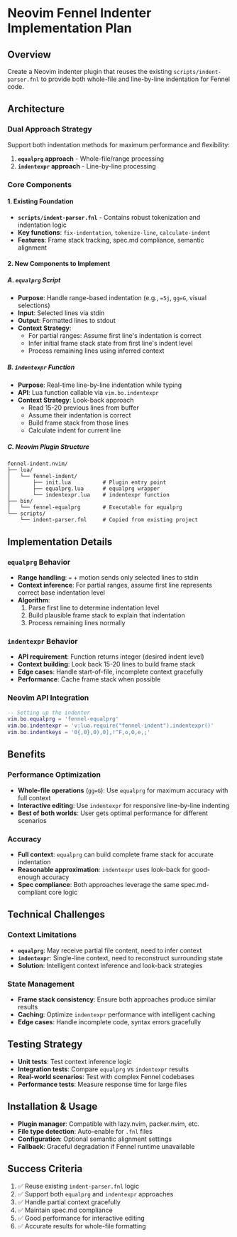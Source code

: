 # Neovim Fennel Indenter Implementation Plan

## Overview
Create a Neovim indenter plugin that reuses the existing `scripts/indent-parser.fnl` to provide both whole-file and line-by-line indentation for Fennel code.

## Architecture

### Dual Approach Strategy
Support both indentation methods for maximum performance and flexibility:

1. **`equalprg` approach** - Whole-file/range processing
2. **`indentexpr` approach** - Line-by-line processing

### Core Components

#### 1. Existing Foundation
- **`scripts/indent-parser.fnl`** - Contains robust tokenization and indentation logic
- **Key functions**: `fix-indentation`, `tokenize-line`, `calculate-indent`
- **Features**: Frame stack tracking, spec.md compliance, semantic alignment

#### 2. New Components to Implement

##### A. `equalprg` Script
- **Purpose**: Handle range-based indentation (e.g., `=5j`, `gg=G`, visual selections)
- **Input**: Selected lines via stdin
- **Output**: Formatted lines to stdout
- **Context Strategy**: 
  - For partial ranges: Assume first line's indentation is correct
  - Infer initial frame stack state from first line's indent level
  - Process remaining lines using inferred context

##### B. `indentexpr` Function  
- **Purpose**: Real-time line-by-line indentation while typing
- **API**: Lua function callable via `vim.bo.indentexpr`
- **Context Strategy**: Look-back approach
  - Read 15-20 previous lines from buffer
  - Assume their indentation is correct
  - Build frame stack from those lines
  - Calculate indent for current line

##### C. Neovim Plugin Structure
```
fennel-indent.nvim/
├── lua/
│   └── fennel-indent/
│       ├── init.lua          # Plugin entry point
│       ├── equalprg.lua      # equalprg wrapper
│       └── indentexpr.lua    # indentexpr function
├── bin/
│   └── fennel-equalprg       # Executable for equalprg
└── scripts/
    └── indent-parser.fnl     # Copied from existing project
```

## Implementation Details

### `equalprg` Behavior
- **Range handling**: `=` + motion sends only selected lines to stdin
- **Context inference**: For partial ranges, assume first line represents correct base indentation level
- **Algorithm**:
  1. Parse first line to determine indentation level
  2. Build plausible frame stack to explain that indentation
  3. Process remaining lines normally

### `indentexpr` Behavior  
- **API requirement**: Function returns integer (desired indent level)
- **Context building**: Look back 15-20 lines to build frame stack
- **Edge cases**: Handle start-of-file, incomplete context gracefully
- **Performance**: Cache frame stack when possible

### Neovim API Integration
```lua
-- Setting up the indenter
vim.bo.equalprg = 'fennel-equalprg'
vim.bo.indentexpr = 'v:lua.require("fennel-indent").indentexpr()'
vim.bo.indentkeys = '0{,0},0),0],!^F,o,O,e,;'
```

## Benefits

### Performance Optimization
- **Whole-file operations** (`gg=G`): Use `equalprg` for maximum accuracy with full context
- **Interactive editing**: Use `indentexpr` for responsive line-by-line indenting
- **Best of both worlds**: User gets optimal performance for different scenarios

### Accuracy
- **Full context**: `equalprg` can build complete frame stack for accurate indentation
- **Reasonable approximation**: `indentexpr` uses look-back for good-enough accuracy
- **Spec compliance**: Both approaches leverage the same spec.md-compliant core logic

## Technical Challenges

### Context Limitations
- **`equalprg`**: May receive partial file content, need to infer context
- **`indentexpr`**: Single-line context, need to reconstruct surrounding state
- **Solution**: Intelligent context inference and look-back strategies

### State Management
- **Frame stack consistency**: Ensure both approaches produce similar results
- **Caching**: Optimize `indentexpr` performance with intelligent caching
- **Edge cases**: Handle incomplete code, syntax errors gracefully

## Testing Strategy
- **Unit tests**: Test context inference logic
- **Integration tests**: Compare `equalprg` vs `indentexpr` results
- **Real-world scenarios**: Test with complex Fennel codebases
- **Performance tests**: Measure response time for large files

## Installation & Usage
- **Plugin manager**: Compatible with lazy.nvim, packer.nvim, etc.
- **File type detection**: Auto-enable for `.fnl` files
- **Configuration**: Optional semantic alignment settings
- **Fallback**: Graceful degradation if Fennel runtime unavailable

## Success Criteria
1. ✅ Reuse existing `indent-parser.fnl` logic
2. ✅ Support both `equalprg` and `indentexpr` approaches
3. ✅ Handle partial context gracefully
4. ✅ Maintain spec.md compliance
5. ✅ Good performance for interactive editing
6. ✅ Accurate results for whole-file formatting
